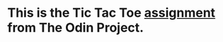 # This is the Tic Tac Toe [assignment](https://www.theodinproject.com/lessons/node-path-javascript-tic-tac-toe) from The Odin Project.  